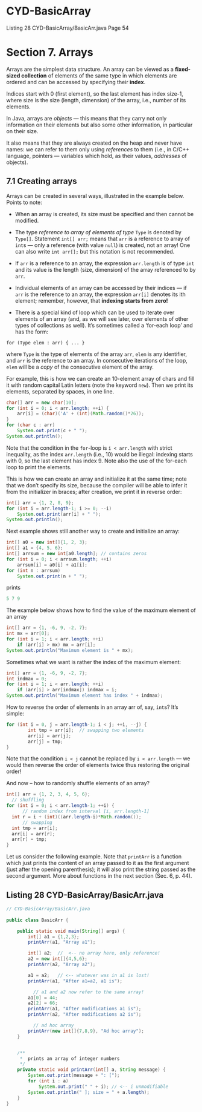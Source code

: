# CYD-BasicArray
Listing 28 CYD-BasicArray/BasicArr.java Page 54

# Section 7. Arrays  

Arrays are the simplest data structure. An array can be viewed as a **fixed-sized collection** of elements of the same type in which elements are ordered and can be accessed by specifying their **index**. 

Indices start with 0 (first element), so the last element has index size-1, where size is the size (length, dimension) of the array, i.e., number of its elements. 

In Java, arrays are _objects_ — this means that they carry not only information on their elements but also some other information, in particular on their size. 

It also means that they are always created on the heap and never have names: we can refer to them only using _references_ to them (i.e., in C/C++ language, pointers — variables which hold, as their values, _addresses_ of objects).  

## 7.1 Creating arrays  

Arrays can be created in several ways, illustrated in the example below. Points to note:  

* When an array is created, its size must be specified and then cannot be modified.  

* The type _reference to array of elements of type_ `Type` is denoted by `Type[]`. Statement `int[] arr;` means that `arr` is a reference to array of `int`s — only a reference (with value `null`) is created, not an array! One can also write `int arr[];` but this notation is not recommended.

* If `arr` is a reference to an array, the expression `arr.length` is of type `int` and its value is the length (size, dimension) of the array referenced to by `arr`.

* Individual elements of an array can be accessed by their indices — if `arr` is the reference to an array, the expression `arr[i]` denotes its ith element; remember, however, that **indexing starts from zero!**  

* There is a special kind of loop which can be used to iterate over elements of an array (and, as we will see later, over elements of other types of collections as well). It’s sometimes called a ‘for-each loop’ and has the form:  

`for (Type elem : arr) { ... }`  

where `Type` is the type of elements of the array `arr`, `elem` is any identifier, and `arr` is the reference to an array. In consecutive iterations of the loop, `elem` will be a _copy_ of the consecutive element of the array.  

For example, this is how we can create an 10-element array of chars and fill it with random capital Latin letters (note the keyword `new`). Then we print its elements, separated by spaces, in one line. 

```java
char[] arr = new char[10];
for (int i = 0; i < arr.length; ++i) {
    arr[i] = (char)('A' + (int)(Math.random()*26));
}
for (char c : arr)
    System.out.print(c + " ");
System.out.println();
```

Note that the condition in the `for`-loop is `i < arr.length` with strict inequality, as the index `arr.length` (i.e., 10) would be illegal: indexing starts with 0, so the last element has index 9. Note also the use of the for-each loop to print the elements.  

This is how we can create an array and initialize it at the same time; note that we don’t specify its size, because the compiler will be able to infer it from the initializer in braces; after creation, we print it in reverse order:  

```java
int[] arr = {1, 2, 8, 9};
for (int i = arr.length-1; i >= 0; --i)
    System.out.print(arr[i] + " ");
System.out.println();
```

Next example shows still another way to create and initialize an array:  

```java
int[] a0 = new int[]{1, 2, 3};
int[] a1 = {4, 5, 6};
int[] arrsum = new int[a0.length]; // contains zeros
for (int i = 0; i < arrsum.length; ++i)
    arrsum[i] = a0[i] + a1[i];
for (int n : arrsum)
    System.out.print(n + " ");
```

prints

```java
5 7 9
```

The example below shows how to find the value of the maximum element of an array  

```java
int[] arr = {1, -6, 9, -2, 7};
int mx = arr[0];
for (int i = 1; i < arr.length; ++i)
    if (arr[i] > mx) mx = arr[i];
System.out.println("Maximum element is " + mx);
```

Sometimes what we want is rather the index of the maximum element:  

```java
int[] arr = {1, -6, 9, -2, 7};
int indmax = 0;
for (int i = 1; i < arr.length; ++i)
    if (arr[i] > arr[indmax]) indmax = i;
System.out.println("Maximum element has index " + indmax);
```

How to reverse the order of elements in an array arr of, say, `int`s? It’s simple:  

```java
for (int i = 0, j = arr.length-1; i < j; ++i, --j) {
        int tmp = arr[i];  // swapping two elements
        arr[i] = arr[j];
        arr[j] = tmp;
}
```

Note that the condition `i < j` cannot be replaced by `i < arr.length` — we would then reverse the order of elements twice thus restoring the original order!  

And now – how to randomly shuffle elements of an array?  

```java
int[] arr = {1, 2, 3, 4, 5, 6};
  // shuffling
for (int i = 0; i < arr.length-1; ++i) {
      // random index from interval [i, arr.length-1]
  int r = i + (int)((arr.length-i)*Math.random());
      // swapping
  int tmp = arr[i];
  arr[i] = arr[r];
  arr[r] = tmp;
}
```

Let us consider the following example. Note that `printArr` is a function which just prints the content of an array passed to it as the first argument (just after the opening parenthesis); it will also print the string passed as the second argument. More about functions in the next section (Sec. 6, p. 44).  

## Listing 28 CYD-BasicArray/BasicArr.java

```java
// CYD-BasicArray/BasicArr.java
 
public class BasicArr {

    public static void main(String[] args) {
        int[] a1 = {1,2,3};
        printArr(a1, "Array a1");

        int[] a2;  //  <-- no array here, only reference!
        a2 = new int[]{4,5,6};
        printArr(a2, "Array a2");

        a1 = a2;   // <-- whatever was in a1 is lost!
        printArr(a1, "After a1=a2, a1 is");

          // a1 and a2 now refer to the same array!
        a1[0] = 44;
        a2[2] = 66;
        printArr(a1, "After modifications a1 is");
        printArr(a2, "After modifications a2 is");

          // ad hoc array
        printArr(new int[]{7,8,9}, "Ad hoc array");
    }


    /**
     *  prints an array of integer numbers
     */
    private static void printArr(int[] a, String message) {
        System.out.print(message + ": [");
        for (int i : a)
            System.out.print(" " + i); // <-- i unmodifiable
        System.out.println(" ]; size = " + a.length);
    }
}
```

